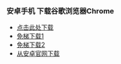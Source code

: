 ### 安卓手机 下载谷歌浏览器Chrome
- [点击此处下载](https://play.google.com/store/apps/details?id=com.android.chrome&hl=zh-CN)
- [免梯下载1](https://www.google.cn/intl/zh-CN/chrome/)
- [免梯下载2](https://wap.sogou.com/bill_cpc?v=1&p=WJedUFCs989YeuXvJ3BDhRRl7USA$UvvDDWNEMZGGaaxZ73lNJMi39rnmUmrxIYpNz9ZN9VwFJ4oZG8pSuxkB369yIgcxvleZYvZo1P7L2aEs7@0e@brecC4fxy1OH@xeWF3@50oH24f7xdH8@tgtcx5OrdWC5Cs8Zd@CpcNs8HoTXECin5dmTdM4sZpLFTqWgkLhoIDOayMsF@iDPPt3@2MsHGBiz4$Gnfcb7ejJZA93ZaT9R8wIOGObFHy$$7tCqLJmC9M7oO2Kn4cPV4bDyqTnbtFiomU1IFcUU$vAlInwADSlvYAAqGT7oXrUUc9VteXoPmocSVc7T8fd7Ba796Zbk@UlXeW5573gcG8CAY9xya9nkdxPIr9cEElT3WpT8QD8P9jNfZfrpvOwbBPqW1nYHyAg7ZIY1Vj3SYGPdkGy0AX0oHd87LQ@PyxbVLVOt6ygqrE9Y80wP@93CM7ay0LUJCAxC2GRBrdy8NPJW10yg7BOFGivTyYhECqXGuMr6ZuG0jaUoBhTxmVQH7rZHc6C29fxfsFGIukpuErzFqPHvZ4L4v6qiwou$wzNCTuQeNQtwR$zcm2qxnS6WIhSMQO3z@Rz$411@@TODzKJjOFCVINLubz9EN2$2Fnh@ge9rtC7AirBBpQzwHk0TumVXaNJYyb6Lp92ryRKZ4jK$mY&q=WJe0lllllylx&keyword=chrome+%E4%B8%8B%E8%BD%BD&ml=35&mc=26&ma=112,25,308.0480041503906,182.5330047607422,308.7139892578125,181.86700439453125,360,516&mcv=37&pcl=308,181&sed=0&sct=25)
- [从安卓官网下载](https://chrome.cn.uptodown.com/android/download#)

